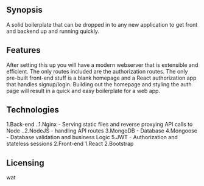 ## Synopsis

A solid boilerplate that can be dropped in to any new application to get front and backend up and running quickly. 

## Features

After setting this up you will have a modern webserver that is extensible and efficient. The only routes included are the authorization routes. The only pre-built front-end stuff is a blank homepage and a React authorization app that handles signup/login. Building out the homepage and styling the auth page will result in a quick and easy boilerplate for a web app.

## Technologies

1.Back-end
..1.Nginx - Serving static files and reverse proxying API calls to Node
..2.NodeJS - handling API routes
  3.MongoDB - Database
  4.Mongoose - Database validation and business Logic
  5.JWT - Authorization and stateless sessions
2.Front-end
  1.React
  2.Bootstrap

## Licensing

wat

